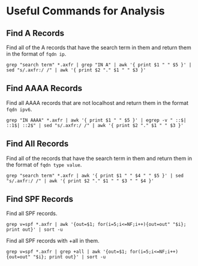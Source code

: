Useful Commands for Analysis
============================

Find A Records
--------------
Find all of the A records that have the search term in them and return them in the format of `fqdn ip`.

    grep "search term" *.axfr | grep "IN A" | awk '{ print $1 " " $5 }' | sed "s/.axfr:/ /" | awk '{ print $2 "." $1 " " $3 }' 

Find AAAA Records
-----------------
Find all AAAA records that are not localhost and return them in the format `fqdn ipv6`.

    grep "IN AAAA" *.axfr | awk '{ print $1 " " $5 }' | egrep -v " ::$| ::1$| ::2$" | sed "s/.axfr:/ /" | awk '{ print $2 "." $1 " " $3 }'

Find All Records
----------------
Find all of the records that have the search term in them and return them in the format of `fqdn type value`.

    grep "search term" *.axfr | awk '{ print $1 " " $4 " " $5 }' | sed "s/.axfr:/ /" | awk '{ print $2 "." $1 " " $3 " " $4 }'

Find SPF Records
----------------
Find all SPF records.

    grep v=spf *.axfr | awk '{out=$1; for(i=5;i<=NF;i++){out=out" "$i}; print out}' | sort -u

Find all SPF records with +all in them.

    grep v=spf *.axfr | grep +all | awk '{out=$1; for(i=5;i<=NF;i++){out=out" "$i}; print out}' | sort -u
